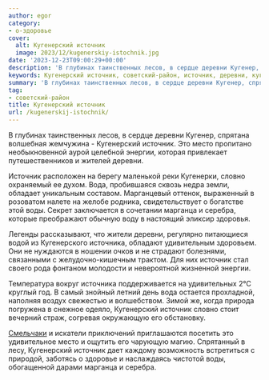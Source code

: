 ```yaml
---
author: egor
category:
- о-здоровье
cover:
  alt: Кугенерский источник
  image: 2023/12/kugenerskiy-istochnik.jpg
date: '2023-12-23T09:00:29+00:00'
description: 'В глубинах таинственных лесов, в сердце деревни Кугенер, спрятана волшебная жемчужина - Кугенерский источник. Это место пропитано необыкновенной аурой...'
keywords: Кугенерский источник, советский-район, источник, деревни, кугенерский, это, место, энергии, словно, вода, воды, марганца, серебра, источника, глубинах, таинственных, лесов
summary: 'В глубинах таинственных лесов, в сердце деревни Кугенер, спрятана волшебная жемчужина - Кугенерский источник. Это место пропитано необыкновенной аурой...'
tag:
- советский-район
title: Кугенерский источник
url: /kugenerskij-istochnik/
---
```


В глубинах таинственных лесов, в сердце деревни Кугенер, спрятана волшебная жемчужина \- Кугенерский источник. Это место пропитано необыкновенной аурой целебной энергии, которая привлекает путешественников и жителей деревни.

Источник расположен на берегу маленькой реки Кугенерки, словно охраняемый ее духом. Вода, пробившаяся сквозь недра земли, обладает уникальным составом. Марганцевый оттенок, выраженный в розоватом налете на желобе родника, свидетельствует о богатстве этой воды. Секрет заключается в сочетании марганца и серебра, которые преображают обычную воду в настоящий эликсир здоровья.

Легенды рассказывают, что жители деревни, регулярно питающиеся водой из Кугенерского источника, обладают удивительным здоровьем. Они не нуждаются в ношении очков и не страдают болезнями, связанными с желудочно-кишечным трактом. Для них источник стал своего рода фонтаном молодости и невероятной жизненной энергии.

Температура вокруг источника поддерживается на удивительных 2°С круглый год. В самый знойный летний день вода остается прохладной, наполняя воздух свежестью и волшебством. Зимой же, когда природа погружена в снежное одеяло, Кугенерский источник словно стоит вечерний страж, согревая окружающую его обстановку.

[Смельчаки](/angels-of-roads/) и искатели приключений приглашаются посетить это удивительное место и ощутить его чарующую магию. Спрятанный в лесу, Кугенерский источник дает каждому возможность встретиться с природой, заботясь о здоровье и наслаждаясь чистотой воды, обогащенной дарами марганца и серебра.